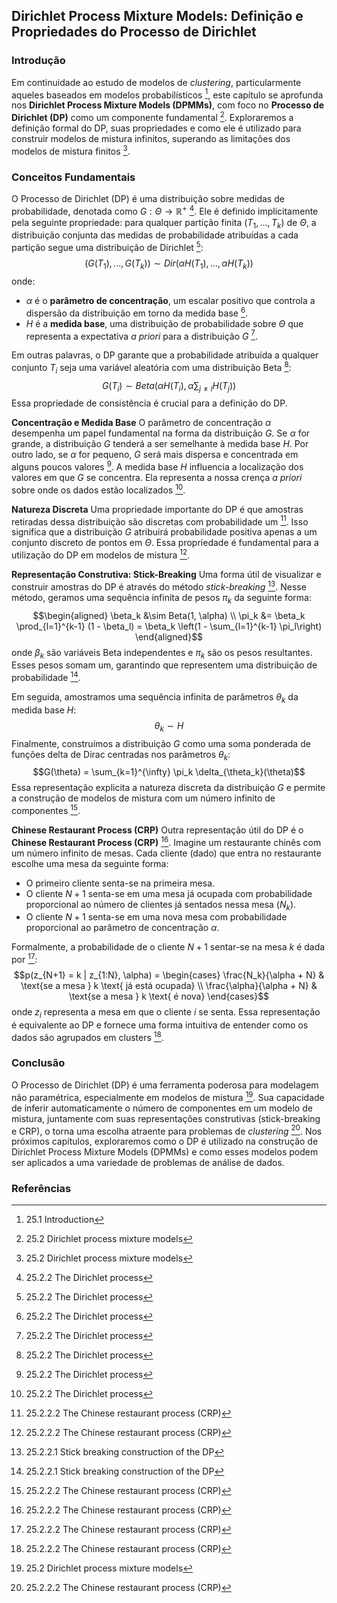 ## Dirichlet Process Mixture Models: Definição e Propriedades do Processo de Dirichlet

### Introdução
Em continuidade ao estudo de modelos de *clustering*, particularmente aqueles baseados em modelos probabilísticos [^877], este capítulo se aprofunda nos **Dirichlet Process Mixture Models (DPMMs)**, com foco no **Processo de Dirichlet (DP)** como um componente fundamental [^879]. Exploraremos a definição formal do DP, suas propriedades e como ele é utilizado para construir modelos de mistura infinitos, superando as limitações dos modelos de mistura finitos [^879].

### Conceitos Fundamentais
O Processo de Dirichlet (DP) é uma distribuição sobre medidas de probabilidade, denotada como $G: \Theta \rightarrow \mathbb{R}^+$ [^882]. Ele é definido implicitamente pela seguinte propriedade: para qualquer partição finita $(T_1, ..., T_k)$ de $\Theta$, a distribuição conjunta das medidas de probabilidade atribuídas a cada partição segue uma distribuição de Dirichlet [^882]:
$$(G(T_1), ..., G(T_k)) \sim Dir(\alpha H(T_1), ..., \alpha H(T_k))$$
onde:
- $\alpha$ é o **parâmetro de concentração**, um escalar positivo que controla a dispersão da distribuição em torno da medida base [^882].
- $H$ é a **medida base**, uma distribuição de probabilidade sobre $\Theta$ que representa a expectativa *a priori* para a distribuição $G$ [^882].

Em outras palavras, o DP garante que a probabilidade atribuída a qualquer conjunto $T_i$ seja uma variável aleatória com uma distribuição Beta [^882]:
$$G(T_i) \sim Beta(\alpha H(T_i), \alpha \sum_{j \neq i} H(T_j))$$
Essa propriedade de consistência é crucial para a definição do DP.

**Concentração e Medida Base**
O parâmetro de concentração $\alpha$ desempenha um papel fundamental na forma da distribuição $G$. Se $\alpha$ for grande, a distribuição $G$ tenderá a ser semelhante à medida base $H$. Por outro lado, se $\alpha$ for pequeno, $G$ será mais dispersa e concentrada em alguns poucos valores [^882]. A medida base $H$ influencia a localização dos valores em que $G$ se concentra. Ela representa a nossa crença *a priori* sobre onde os dados estão localizados [^882].

**Natureza Discreta**
Uma propriedade importante do DP é que amostras retiradas dessa distribuição são discretas com probabilidade um [^884]. Isso significa que a distribuição $G$ atribuirá probabilidade positiva apenas a um conjunto discreto de pontos em $\Theta$. Essa propriedade é fundamental para a utilização do DP em modelos de mistura [^884].

**Representação Construtiva: Stick-Breaking**
Uma forma útil de visualizar e construir amostras do DP é através do método *stick-breaking* [^883]. Nesse método, geramos uma sequência infinita de pesos $\pi_k$ da seguinte forma:
$$\begin{aligned}
\beta_k &\sim Beta(1, \alpha) \\
\pi_k &= \beta_k \prod_{l=1}^{k-1} (1 - \beta_l) = \beta_k \left(1 - \sum_{l=1}^{k-1} \pi_l\right)
\end{aligned}$$
onde $\beta_k$ são variáveis Beta independentes e $\pi_k$ são os pesos resultantes. Esses pesos somam um, garantindo que representem uma distribuição de probabilidade [^883].

Em seguida, amostramos uma sequência infinita de parâmetros $\theta_k$ da medida base $H$:
$$\theta_k \sim H$$
Finalmente, construímos a distribuição $G$ como uma soma ponderada de funções delta de Dirac centradas nos parâmetros $\theta_k$:
$$G(\theta) = \sum_{k=1}^{\infty} \pi_k \delta_{\theta_k}(\theta)$$
Essa representação explicita a natureza discreta da distribuição $G$ e permite a construção de modelos de mistura com um número infinito de componentes [^884].

**Chinese Restaurant Process (CRP)**
Outra representação útil do DP é o **Chinese Restaurant Process (CRP)** [^884]. Imagine um restaurante chinês com um número infinito de mesas. Cada cliente (dado) que entra no restaurante escolhe uma mesa da seguinte forma:
- O primeiro cliente senta-se na primeira mesa.
- O cliente $N+1$ senta-se em uma mesa já ocupada com probabilidade proporcional ao número de clientes já sentados nessa mesa ($N_k$).
- O cliente $N+1$ senta-se em uma nova mesa com probabilidade proporcional ao parâmetro de concentração $\alpha$.

Formalmente, a probabilidade de o cliente $N+1$ sentar-se na mesa $k$ é dada por [^884]:
$$p(z_{N+1} = k | z_{1:N}, \alpha) = \begin{cases}
\frac{N_k}{\alpha + N} & \text{se a mesa } k \text{ já está ocupada} \\
\frac{\alpha}{\alpha + N} & \text{se a mesa } k \text{ é nova}
\end{cases}$$
onde $z_i$ representa a mesa em que o cliente $i$ se senta. Essa representação é equivalente ao DP e fornece uma forma intuitiva de entender como os dados são agrupados em clusters [^884].

### Conclusão
O Processo de Dirichlet (DP) é uma ferramenta poderosa para modelagem não paramétrica, especialmente em modelos de mistura [^879]. Sua capacidade de inferir automaticamente o número de componentes em um modelo de mistura, juntamente com suas representações construtivas (stick-breaking e CRP), o torna uma escolha atraente para problemas de *clustering* [^884]. Nos próximos capítulos, exploraremos como o DP é utilizado na construção de Dirichlet Process Mixture Models (DPMMs) e como esses modelos podem ser aplicados a uma variedade de problemas de análise de dados.

### Referências
[^877]: 25.1 Introduction
[^879]: 25.2 Dirichlet process mixture models
[^882]: 25.2.2 The Dirichlet process
[^883]: 25.2.2.1 Stick breaking construction of the DP
[^884]: 25.2.2.2 The Chinese restaurant process (CRP)

<!-- END -->